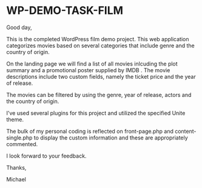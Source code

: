 # WP-DEMO-TASK-FILM

Good day,

This is the completed WordPress film demo project. 
This web application categorizes movies based on several categories that include genre and the country of origin.

On the landing page we will find a list of all movies inlcuding the plot summary and a promotional poster supplied  by IMDB .
The movie descriptions include two custom fields, namely the ticket price and the year of release.

The movies can be filtered by using the genre, year of release, actors and the country of origin.

I've used several plugins for this project and utilized the specified Unite theme.

The bulk of my personal coding is reflected on front-page.php and content-single.php to display the custom information and these are appropriately commented.

I look forward to your feedback.

Thanks,

Michael
